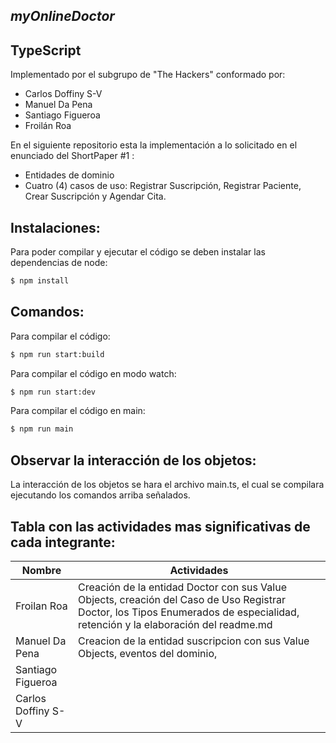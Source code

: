 ## _myOnlineDoctor_


## TypeScript


Implementado por el subgrupo de "The Hackers" conformado por:
- Carlos Doffiny S-V
- Manuel Da Pena
- Santiago Figueroa 
- Froilán Roa

En el siguiente repositorio esta la implementación a lo solicitado en el enunciado del ShortPaper #1 :

- Entidades de dominio 
- Cuatro (4) casos de uso: Registrar Suscripción, Registrar Paciente, Crear Suscripción y Agendar Cita.


## Instalaciones:


Para poder compilar y ejecutar el código se deben instalar las dependencias de node:

```sh
$ npm install
```


## Comandos:


Para compilar el código:
```sh
$ npm run start:build
```
Para compilar el código en modo watch:
```sh
$ npm run start:dev
```


Para compilar el código en main:
```sh
$ npm run main
```
## Observar la interacción de los objetos:

La interacción de los objetos se hara el archivo main.ts, el cual se compilara ejecutando los comandos arriba señalados.


## Tabla con las actividades mas significativas de cada integrante: 

| Nombre   | Actividades |
| ------------------ | ----------- |
| Froilan Roa        |Creación de la entidad Doctor con sus Value Objects, creación del Caso de Uso Registrar Doctor, los Tipos Enumerados de especialidad, retención y la elaboración del readme.md |
| Manuel Da Pena     |Creacion de la entidad suscripcion con sus Value Objects, eventos del dominio,          |
| Santiago Figueroa  |             |
| Carlos Doffiny S-V |             |